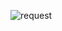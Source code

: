 ![request](https://user-images.githubusercontent.com/113709520/202766908-22bd11bd-9723-4119-8532-7bee497ce926.png)
